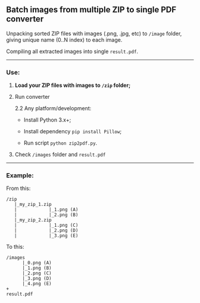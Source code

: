 ## Batch images from multiple ZIP to single PDF converter

Unpacking sorted ZIP files with images (.png, .jpg, etc) to `/image` folder, giving unique name (0..N index) to each image.

Compiling all extracted images into single `result.pdf`.
___
### Use:

1. **Load your ZIP files with images to `/zip` folder;**

2. Run converter

    2.2 Any platform/development:

    - Install Python 3.x+;

    - Install dependency `pip install Pillow`;
        
    - Run script `python zip2pdf.py`.

3. Check `/images` folder and `result.pdf`
___
### Example:

From this:

```text
/zip
   |_my_zip_1.zip
   |            |_1.png (A)
   |            |_2.png (B)
   |_my_zip_2.zip
   |            |_1.png (C)
   |            |_2.png (D)
   |            |_3.png (E)
```

To this:

```text
/images
      |_0.png (A)
      |_1.png (B)
      |_2.png (C)
      |_3.png (D)
      |_4.png (E)
+
result.pdf
```
